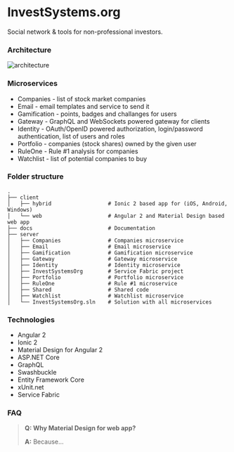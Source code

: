 # InvestSystems.org

Social network & tools for non-professional investors.

### Architecture

![architecture](https://cloud.githubusercontent.com/assets/8171434/18032948/3d4e003a-6d17-11e6-9d21-31ea6baeddfc.png)


### Microservices

* Companies - list of stock market companies    
* Email - email templates and service to send it
* Gamification - points, badges and challanges for users
* Gateway - GraphQL and WebSockets powered gateway for clients
* Identity - OAuth/OpenID powered authorization, login/password authentication, list of users and roles
* Portfolio - companies (stock shares) owned by the given user
* RuleOne - Rule #1 analysis for companies
* Watchlist - list of potential companies to buy


### Folder structure
    .
    ├── client
    │   ├── hybrid                  # Ionic 2 based app for (iOS, Android, Windows)
    │   └── web                     # Angular 2 and Material Design based web app
    ├── docs                        # Documentation
    ├── server
    │   ├── Companies               # Companies microservice
    │   ├── Email                   # Email microservice
    │   ├── Gamification            # Gamification microservice
    │   ├── Gateway                 # Gateway microservice
    │   ├── Identity                # Identity microservice
    │   ├── InvestSystemsOrg        # Service Fabric project
    │   ├── Portfolio               # Portfolio microservice
    │   ├── RuleOne                 # Rule #1 microservice
    │   ├── Shared                  # Shared code
    │   ├── Watchlist               # Watchlist microservice
    │   └── InvestSystemsOrg.sln    # Solution with all microservices

### Technologies

* Angular 2
* Ionic 2
* Material Design for Angular 2
* ASP.NET Core
* GraphQL
* Swashbuckle
* Entity Framework Core
* xUnit.net
* Service Fabric

### FAQ

> **Q: Why Material Design for web app?**
>
> **A:** Because...